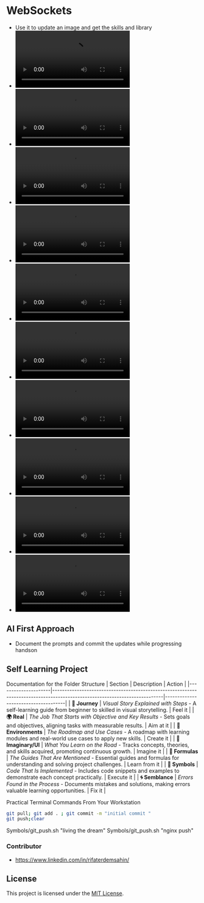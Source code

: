 # WebSockets
- Use it to update an image and get the skills and library 
- ![Watch 1](readme_watch_1.mp4)
- ![Watch 2](readme_watch_2.mp4)
- ![Watch 3](readme_watch_3.mp4)
- ![Watch 4](readme_watch_4.mp4)
- ![Watch 5](readme_watch_5.mp4)
- ![Watch 6](readme_watch_6.mp4)
- ![Watch 7](readme_watch_7.mp4)
- ![Watch 7](readme_watch_7.mp4)
- ![Watch 7](readme_watch_7.mp4)
- ![Watch 7](readme_watch_7.mp4)

## AI First Approach
- Document the prompts and commit the updates while progressing handson

## Self Learning Project 

Documentation for the Folder Structure
| Section             | Description                                                                                                               | Action              |
|---------------------|---------------------------------------------------------------------------------------------------------------------------|-------------------------------------|
| **🚀 Journey**      | *Visual Story Explained with Steps* - A self-learning guide from beginner to skilled in visual storytelling.              | Feel it |
| **🌍 Real**         | *The Job That Starts with Objective and Key Results* - Sets goals and objectives, aligning tasks with measurable results. | Aim at it   |
| **🌳 Environments** | *The Roadmap and Use Cases* - A roadmap with learning modules and real-world use cases to apply new skills.            | Create it |
| **🌌 Imaginary/UI**    | *What You Learn on the Road* - Tracks concepts, theories, and skills acquired, promoting continuous growth.            | Imagine it |
| **📐 Formulas**     | *The Guides That Are Mentioned* - Essential guides and formulas for understanding and solving project challenges.     |  Learn from it |
| **🔣 Symbols**      | *Code That Is Implemented* - Includes code snippets and examples to demonstrate each concept practically.              |  Execute it   |
| **🌀 Semblance**    | *Errors Found in the Process* - Documents mistakes and solutions, making errors valuable learning opportunities.       |  Fix it   |

Practical Terminal Commands From Your Workstation

```bash
git pull; git add . ; git commit -m "initial commit " 
git push;clear
```
Symbols/git_push.sh "living the dream"
Symbols/git_push.sh "nginx push"


### Contributor
- https://www.linkedin.com/in/rifaterdemsahin/

## License

This project is licensed under the [MIT License](LICENSE).
